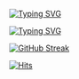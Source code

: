 [![Typing SVG](https://readme-typing-svg.demolab.com/?lines=Web+Dev+and+Design)](https://git.io/typing-svg)

[![Typing SVG](https://readme-typing-svg.demolab.com/?lines=Book+Notes+and+Fitness+Notes)](https://git.io/typing-svg)


[![GitHub Streak](https://streak-stats.demolab.com?user=nikksanirudh&theme=dark)](https://git.io/streak-stats)

[![Hits](https://hits.sh/github.com/nikksanirudh.svg)](https://hits.sh/github.com/nikksanirudh/)
